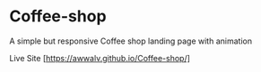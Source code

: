 # Coffee-shop
A simple but responsive  Coffee shop landing page with animation

Live Site [https://awwalv.github.io/Coffee-shop/]
